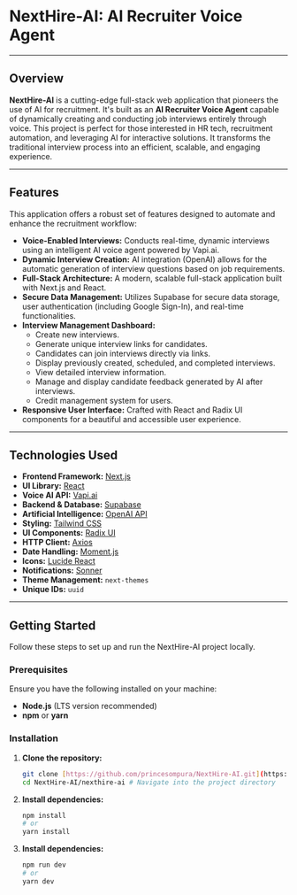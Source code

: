 # NextHire-AI: AI Recruiter Voice Agent

---

## Overview

**NextHire-AI** is a cutting-edge full-stack web application that pioneers the use of AI for recruitment. It's built as an **AI Recruiter Voice Agent** capable of dynamically creating and conducting job interviews entirely through voice. This project is perfect for those interested in HR tech, recruitment automation, and leveraging AI for interactive solutions. It transforms the traditional interview process into an efficient, scalable, and engaging experience.

---

## Features

This application offers a robust set of features designed to automate and enhance the recruitment workflow:

* **Voice-Enabled Interviews:** Conducts real-time, dynamic interviews using an intelligent AI voice agent powered by Vapi.ai.
* **Dynamic Interview Creation:** AI integration (OpenAI) allows for the automatic generation of interview questions based on job requirements.
* **Full-Stack Architecture:** A modern, scalable full-stack application built with Next.js and React.
* **Secure Data Management:** Utilizes Supabase for secure data storage, user authentication (including Google Sign-In), and real-time functionalities.
* **Interview Management Dashboard:**
    * Create new interviews.
    * Generate unique interview links for candidates.
    * Candidates can join interviews directly via links.
    * Display previously created, scheduled, and completed interviews.
    * View detailed interview information.
    * Manage and display candidate feedback generated by AI after interviews.
    * Credit management system for users.
* **Responsive User Interface:** Crafted with React and Radix UI components for a beautiful and accessible user experience.

---

## Technologies Used

* **Frontend Framework:** [Next.js](https://nextjs.org/)
* **UI Library:** [React](https://react.dev/)
* **Voice AI API:** [Vapi.ai](https://vapi.ai/)
* **Backend & Database:** [Supabase](https://supabase.io/)
* **Artificial Intelligence:** [OpenAI API](https://openai.com/)
* **Styling:** [Tailwind CSS](https://tailwindcss.com/)
* **UI Components:** [Radix UI](https://www.radix-ui.com/)
* **HTTP Client:** [Axios](https://axios-http.com/)
* **Date Handling:** [Moment.js](https://momentjs.com/)
* **Icons:** [Lucide React](https://lucide.dev/)
* **Notifications:** [Sonner](https://sonner.emilkowalski.com/)
* **Theme Management:** `next-themes`
* **Unique IDs:** `uuid`

---

## Getting Started

Follow these steps to set up and run the NextHire-AI project locally.

### Prerequisites

Ensure you have the following installed on your machine:

* **Node.js** (LTS version recommended)
* **npm** or **yarn**

### Installation

1.  **Clone the repository:**
    ```bash
    git clone [https://github.com/princesompura/NextHire-AI.git](https://github.com/princesompura/NextHire-AI.git)
    cd NextHire-AI/nexthire-ai # Navigate into the project directory
    ```
2.  **Install dependencies:**
    ```bash
    npm install
    # or
    yarn install
    ```
3.  **Install dependencies:**

    ```bash
    npm run dev
    # or
    yarn dev
    ```

 
